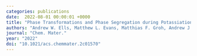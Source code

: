```yaml
---
categories: publications
date:  2022-08-01 00:00:01 +0000
title: "Phase Transformations and Phase Segregation during Potassiation of Sn_x Py Anodes"
authors: "Andrew W. Ells, Matthew L. Evans, Matthias F. Groh, Andrew J. Morris, and Lauren E. Marbella"
journal: "Chem. Mater."
year: "2022"
doi: "10.1021/acs.chemmater.2c01570"
---
```

